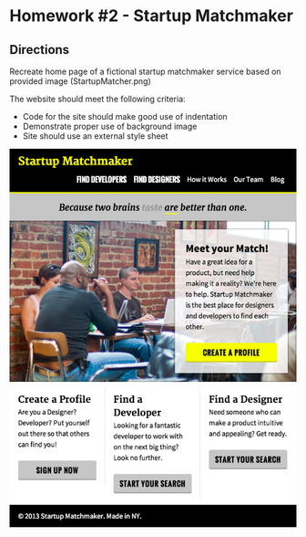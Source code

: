 # Homework #2 - Startup Matchmaker

## Directions

Recreate home page of a fictional startup matchmaker service based on provided image (StartupMatcher.png)

The website should meet the following criteria:

- Code for the site should make good use of indentation
- Demonstrate proper use of background image
- Site should use an external style sheet

![deliverable](https://github.com/FEWD-1-11-17/homework-02-startup-matchmaker/blob/master/StartupMatchmaker.png)
